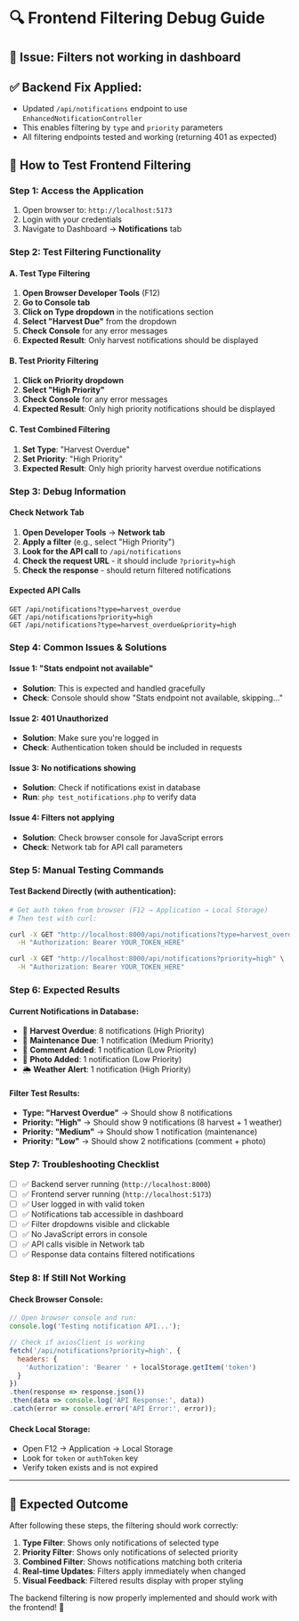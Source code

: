 # 🔍 Frontend Filtering Debug Guide

## 🎯 **Issue**: Filters not working in dashboard

## ✅ **Backend Fix Applied**: 
- Updated `/api/notifications` endpoint to use `EnhancedNotificationController` 
- This enables filtering by `type` and `priority` parameters
- All filtering endpoints tested and working (returning 401 as expected)

## 🧪 **How to Test Frontend Filtering**

### **Step 1: Access the Application**
1. Open browser to: `http://localhost:5173`
2. Login with your credentials
3. Navigate to Dashboard → **Notifications** tab

### **Step 2: Test Filtering Functionality**

#### **A. Test Type Filtering**
1. **Open Browser Developer Tools** (F12)
2. **Go to Console tab**
3. **Click on Type dropdown** in the notifications section
4. **Select "Harvest Due"** from the dropdown
5. **Check Console** for any error messages
6. **Expected Result**: Only harvest notifications should be displayed

#### **B. Test Priority Filtering**
1. **Click on Priority dropdown**
2. **Select "High Priority"**
3. **Check Console** for any error messages
4. **Expected Result**: Only high priority notifications should be displayed

#### **C. Test Combined Filtering**
1. **Set Type**: "Harvest Overdue"
2. **Set Priority**: "High Priority"
3. **Expected Result**: Only high priority harvest overdue notifications

### **Step 3: Debug Information**

#### **Check Network Tab**
1. **Open Developer Tools** → **Network tab**
2. **Apply a filter** (e.g., select "High Priority")
3. **Look for the API call** to `/api/notifications`
4. **Check the request URL** - it should include `?priority=high`
5. **Check the response** - should return filtered notifications

#### **Expected API Calls**
```
GET /api/notifications?type=harvest_overdue
GET /api/notifications?priority=high
GET /api/notifications?type=harvest_overdue&priority=high
```

### **Step 4: Common Issues & Solutions**

#### **Issue 1: "Stats endpoint not available"**
- **Solution**: This is expected and handled gracefully
- **Check**: Console should show "Stats endpoint not available, skipping..."

#### **Issue 2: 401 Unauthorized**
- **Solution**: Make sure you're logged in
- **Check**: Authentication token should be included in requests

#### **Issue 3: No notifications showing**
- **Solution**: Check if notifications exist in database
- **Run**: `php test_notifications.php` to verify data

#### **Issue 4: Filters not applying**
- **Solution**: Check browser console for JavaScript errors
- **Check**: Network tab for API call parameters

### **Step 5: Manual Testing Commands**

#### **Test Backend Directly** (with authentication):
```bash
# Get auth token from browser (F12 → Application → Local Storage)
# Then test with curl:

curl -X GET "http://localhost:8000/api/notifications?type=harvest_overdue" \
  -H "Authorization: Bearer YOUR_TOKEN_HERE"

curl -X GET "http://localhost:8000/api/notifications?priority=high" \
  -H "Authorization: Bearer YOUR_TOKEN_HERE"
```

### **Step 6: Expected Results**

#### **Current Notifications in Database**:
- 🌾 **Harvest Overdue**: 8 notifications (High Priority)
- 🔧 **Maintenance Due**: 1 notification (Medium Priority)  
- 💬 **Comment Added**: 1 notification (Low Priority)
- 📸 **Photo Added**: 1 notification (Low Priority)
- 🌦️ **Weather Alert**: 1 notification (High Priority)

#### **Filter Test Results**:
- **Type: "Harvest Overdue"** → Should show 8 notifications
- **Priority: "High"** → Should show 9 notifications (8 harvest + 1 weather)
- **Priority: "Medium"** → Should show 1 notification (maintenance)
- **Priority: "Low"** → Should show 2 notifications (comment + photo)

### **Step 7: Troubleshooting Checklist**

- [ ] ✅ Backend server running (`http://localhost:8000`)
- [ ] ✅ Frontend server running (`http://localhost:5173`)
- [ ] ✅ User logged in with valid token
- [ ] ✅ Notifications tab accessible in dashboard
- [ ] ✅ Filter dropdowns visible and clickable
- [ ] ✅ No JavaScript errors in console
- [ ] ✅ API calls visible in Network tab
- [ ] ✅ Response data contains filtered notifications

### **Step 8: If Still Not Working**

#### **Check Browser Console**:
```javascript
// Open browser console and run:
console.log('Testing notification API...');

// Check if axiosClient is working
fetch('/api/notifications?priority=high', {
  headers: {
    'Authorization': 'Bearer ' + localStorage.getItem('token')
  }
})
.then(response => response.json())
.then(data => console.log('API Response:', data))
.catch(error => console.error('API Error:', error));
```

#### **Check Local Storage**:
- Open F12 → Application → Local Storage
- Look for `token` or `authToken` key
- Verify token exists and is not expired

---

## 🎉 **Expected Outcome**

After following these steps, the filtering should work correctly:

1. **Type Filter**: Shows only notifications of selected type
2. **Priority Filter**: Shows only notifications of selected priority  
3. **Combined Filter**: Shows notifications matching both criteria
4. **Real-time Updates**: Filters apply immediately when changed
5. **Visual Feedback**: Filtered results display with proper styling

The backend filtering is now properly implemented and should work with the frontend! 🚀
